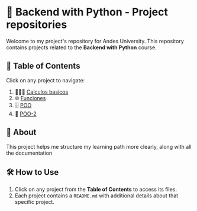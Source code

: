 # 📂 Backend with Python - Project repositories

Welcome to my project's repository for Andes University. This repository contains projects related to the **Backend with Python** course.

## 📌 Table of Contents
Click on any project to navigate:

1. 👨🏻‍💻 [Calculos basicos](./Project1/)
2. 🌐 [Funciones](./Project2/)
3. 🗄️ [POO](./Project3/)
4. 🔢 [POO-2](./Project4/)

## 📜 About
This project helps me structure my learning path more clearly, along with all the documentation

## 🛠️ How to Use
1. Click on any project from the **Table of Contents** to access its files.
2. Each project contains a `README.md` with additional details about that specific project.
